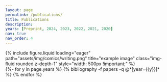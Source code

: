 ```yaml
---
layout: page
permalink: /publications/
title: Publications
description: 
years: [Preprint, 2024, 2023, 2022, 2021, 2020] 
nav: true
nav_order: 4
---
```


<!-- Image -->
<div class="row">
  <!-- Empty column on the left -->
  <div class="col-1"></div>

  <div class="col-10 mt-3 mt-md-0">
    {% include figure.liquid loading="eager" path="assets/img/comics/writing.png" title="example image" class="img-fluid rounded z-depth-1" style="width: 500px !important;" %}
  </div>

  <!-- Empty column on the right -->
  <div class="col-1"></div>
</div>

<div class="publications">
{%- for y in page.years %}
  <!-- <h2 class="year">{{y}}</h2> -->
  {% bibliography -f papers -q @*[year={{y}}]* %}
{% endfor %}
</div>



